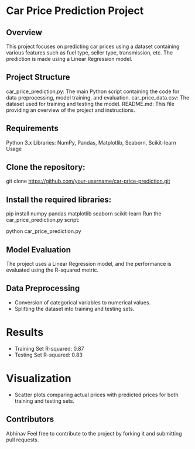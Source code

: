 # Car Price Prediction Project
## Overview
This project focuses on predicting car prices using a dataset containing various features such as fuel type, seller type, transmission, etc. The prediction is made using a Linear Regression model.

## Project Structure
car_price_prediction.py: The main Python script containing the code for data preprocessing, model training, and evaluation.
car_price_data.csv: The dataset used for training and testing the model.
README.md: This file providing an overview of the project and instructions.

## Requirements
Python 3.x
Libraries: NumPy, Pandas, Matplotlib, Seaborn, Scikit-learn
Usage
 ## Clone the repository:

git clone https://github.com/your-username/car-price-prediction.git
## Install the required libraries:


pip install numpy pandas matplotlib seaborn scikit-learn
Run the car_price_prediction.py script:

python car_price_prediction.py
## Model Evaluation
The project uses a Linear Regression model, and the performance is evaluated using the R-squared metric.

## Data Preprocessing
- Conversion of categorical variables to numerical values.
- Splitting the dataset into training and testing sets.
# Results
- Training Set R-squared: 0.87
- Testing Set R-squared: 0.83
# Visualization
- Scatter plots comparing actual prices with predicted prices for both training and testing sets.
## Contributors
Abhinav
Feel free to contribute to the project by forking it and submitting pull requests.
